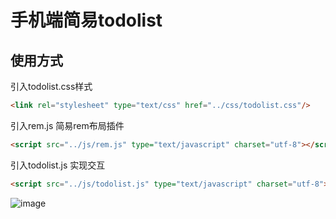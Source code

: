 # 手机端简易todolist
## 使用方式
引入todolist.css样式

  ```html
  <link rel="stylesheet" type="text/css" href="../css/todolist.css"/>
  ```

引入rem.js 简易rem布局插件

  ```html
  <script src="../js/rem.js" type="text/javascript" charset="utf-8"></script>
  ```

引入todolist.js 实现交互

  ```html
  <script src="../js/todolist.js" type="text/javascript" charset="utf-8"></script>
  ```
![image](https://user-images.githubusercontent.com/49929946/128955031-49e0ed37-3328-4c8e-a828-0a2c5706ae80.png)
